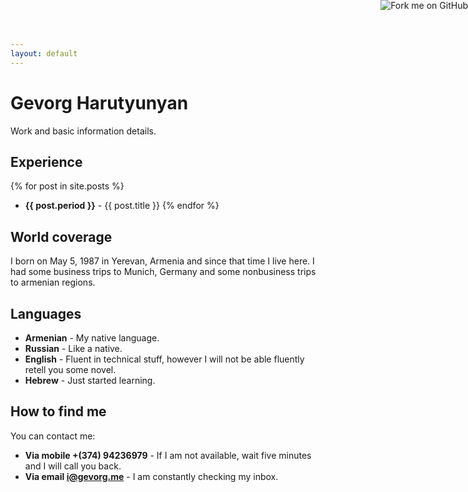 ```yaml
---
layout: default
---
```

<a href="http://github.com/gevorg"><img style="position: absolute; top: 0; right: 0; border: 0;" src="https://a248.e.akamai.net/assets.github.com/img/7afbc8b248c68eb468279e8c17986ad46549fb71/687474703a2f2f73332e616d617a6f6e6177732e636f6d2f6769746875622f726962626f6e732f666f726b6d655f72696768745f6461726b626c75655f3132313632312e706e67" alt="Fork me on GitHub"></a>

# Gevorg Harutyunyan

Work and basic information details.

## Experience

{% for post in site.posts %}
 - **{{ post.period }}** - {{ post.title }}
{% endfor %}

## World coverage

I born on May 5, 1987 in Yerevan, Armenia and since that time I live here. I had some business trips to Munich, Germany and some nonbusiness trips to armenian regions.

## Languages

 - **Armenian** - My native language.
 - **Russian** - Like a native.
 - **English** - Fluent in technical stuff, however I will not be able fluently retell you some novel.
 - **Hebrew** - Just started learning.

## How to find me

You can contact me:

 - **Via mobile +(374) 94236979** - If I am not available, wait five minutes and I will call you back.
 - **Via email [i@gevorg.me]** - I am constantly checking my inbox.
 
[i@gevorg.me]: mailto:i@gevorg.me